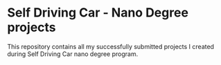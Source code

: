 # Self Driving Car - Nano Degree projects

This repository contains all my successfully submitted projects I created during Self Driving Car nano degree program.


